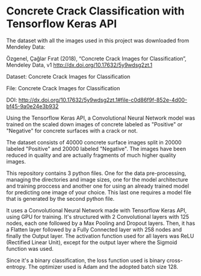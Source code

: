 # Concrete Crack Classification with Tensorflow Keras API

The dataset with all the images used in this project was downloaded from Mendeley Data:

Özgenel, Çağlar Fırat (2018), “Concrete Crack Images for Classification”, Mendeley Data, v1
http://dx.doi.org/10.17632/5y9wdsg2zt.1

Dataset: Concrete Crack Images for Classification

File: Concrete Crack Images for Classification

DOI: http://dx.doi.org/10.17632/5y9wdsg2zt.1#file-c0d86f9f-852e-4d00-bf45-9a0e24e3b932


Using the Tensorflow Keras API, a Convolutional Neural Network model was trained on the scaled down images of concrete labeled as "Positive" or "Negative" for concrete surfaces with a crack or not. 

The dataset consists of 40000 concrete surface images split in 20000 labeled "Positive" and 20000 labeled "Negative". The images have been reduced in quality and are actually fragments of much higher quality images.

This repository contains 3 python files. One for the data pre-processing, managing the directories and image sizes, one for the model architecture and training proccess and another one for using an already trained model for predicting one image of your choice. This last one requires a model file that is generated by the second python file.

It uses a Convolutional Neural Network made with Tensorflow Keras API, using GPU for training. It's structured with 2 Convolutional layers with 125 nodes, each one followed by a Max Pooling and Dropout layers. Then, it has a Flatten layer followed by a Fully Connected layer with 258 nodes and finally the Output layer. The activation function used for all layers was ReLU (Rectified Linear Unit), except for the output layer where the Sigmoid function was used.

Since it's a binary classification, the loss function used is binary cross-entropy. The optimizer used is Adam and the adopted batch size 128.


